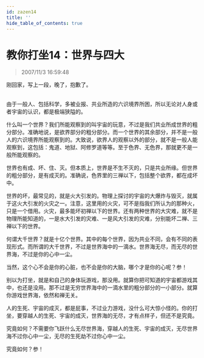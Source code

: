 ```yaml
---
id: zazen14
title: ''
hide_table_of_contents: true
---
```


# 教你打坐14：世界与四大

> 2007/11/3 16:59:48

<div style={{color: '#FF0000', fontWeight: '500', fontSize: '24px'}}>
刚回家，写上一段，晚了，抱歉了。
</div><br/>

<div style={{fontSize : '18px'}}>

由于一般人、包括科学，多被业报、共业所造的六识境界所困，所以无论对人身或者宇宙的认识，都是极端狭隘的。

什么叫一个世界？我们所能观察到的叫宇宙的玩意，不过是我们共业所成世界的粗分部分。准确地说，是欲界部分的粗分部分。而一个世界的其余部分，并不是一般人的六识境界所能观察到的。大致说，欲界人的观察以外的部分，就不是一般人能观察到，这包括：鬼道、地狱、阿修罗道等等。至于色界、无色界，那就更不是一般所能观察的。

世界也有成、坏、住、灭。但本质上，世界是不生不灭的，只是共业所缘。但世界的粗分部分，是有成灭的。准确说，色界里的三禅以下，包括整个欲界，都在成坏中。

世界的坏，最常见的，就是火大引发的。物理上探讨的宇宙的大爆炸与毁灭，就属于这火大引发的火灾之一。注意，这里用的火灾，可不是指我们所认为的那种火，只是一个借用。火灾，最多能坏初禅以下的世界。还有两种世界的大灾难，就不是物理所能知道的，一是水大引发的灾难、一是风大引发的灾难，分别能坏二禅、三禅以下的世界。

何谓大千世界？就是十亿个世界。其中的每个世界，因为共业不同，会有不同的表现形式。而所谓的大千世界，不过是世界海中的一滴水。世界海无尽，而无尽的世界海，不过是你的心中一尘。

当然，这个心不会是你的心脏，也不会是你的大脑，哪个才是你的心呢？参！

别以为打坐，就是和自己的身体玩游戏，那没用。就算你把可知道的宇宙都游戏其中，也还是没用。那不过是无穷世界海中的一滴水里的粗分部分的一小部分。就算你游戏世界海，依然和禅无关。

人的生死、宇宙的成灭，都是屁事，不过业力游戏，没什么可大惊小怪的。你的打坐，要穿越人的生死、宇宙的成灭，世界海的无尽，才有点样子，但还不是究竟。

究竟如何？不需要你飞跃什么无尽世界海，穿越人的生死、宇宙的成灭，无尽世界海不过你心中一尘，无尽的生死劫不过你心中一尘。

究竟如何？参！
</div>